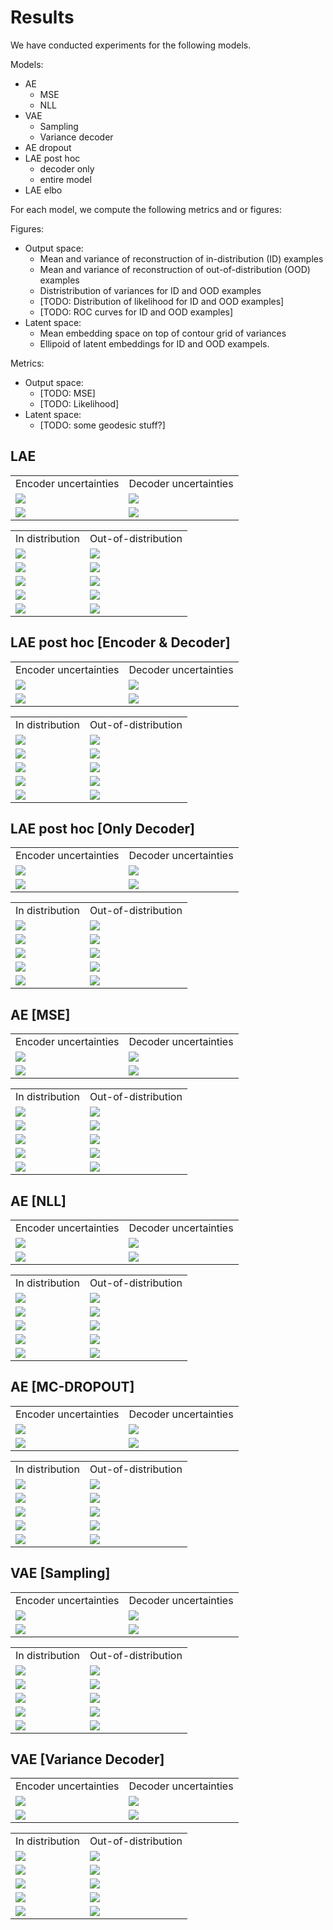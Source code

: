 # Results

We have conducted experiments for the following models. 

Models:
- AE
  - MSE
  - NLL
- VAE
  - Sampling
  - Variance decoder
- AE dropout
- LAE post hoc
  - decoder only
  - entire model
- LAE elbo

For each model, we compute the following metrics and or figures:

Figures:
- Output space:
   - Mean and variance of reconstruction of in-distribution (ID) examples
   - Mean and variance of reconstruction of out-of-distribution (OOD) examples
   - Distristribution of variances for ID and OOD examples
   - [TODO: Distribution of likelihood for ID and OOD examples]
   - [TODO: ROC curves for ID and OOD examples]
- Latent space:
   - Mean embedding space on top of contour grid of variances
   - Ellipoid of latent embeddings for ID and OOD exampels.

Metrics:
- Output space:
   - [TODO: MSE]
   - [TODO: Likelihood]
- Latent space:
   - [TODO: some geodesic stuff?]

## LAE

<table>
  <tr>
    <td>Encoder uncertainties</td>
     <td>Decoder uncertainties</td>
  </tr>
  <tr>
   <td><img src="figures/mnist/lae_elbo/ood_latent_space.png">
    <td><img src="figures/mnist/lae_elbo/ae_contour.png"></td>
    </td>
  </tr>
  <tr>
    <td><img src="figures/mnist/lae_elbo/ood_z_sigma_distribution.png"></td>
    <td><img src="figures/mnist/lae_elbo/ood_x_rec_sigma_distribution.png"></td>
  </tr>
</table>

<table>
  <tr>
    <td>In distribution</td>
     <td>Out-of-distribution</td>
  </tr>
  <tr>
    <td><img src="figures/mnist/lae_elbo/recon_0.png"></td>
    <td><img src="figures/mnist/lae_elbo/ood_recon_0.png"></td>
  </tr>
  <tr>
    <td><img src="figures/mnist/lae_elbo/recon_1.png"></td>
    <td><img src="figures/mnist/lae_elbo/ood_recon_1.png"></td>
  </tr>
  <tr>
    <td><img src="figures/mnist/lae_elbo/recon_2.png"></td>
    <td><img src="figures/mnist/lae_elbo/ood_recon_2.png"></td>
  </tr>
  <tr>
    <td><img src="figures/mnist/lae_elbo/recon_3.png"></td>
    <td><img src="figures/mnist/lae_elbo/ood_recon_3.png"></td>
  </tr>
  <tr>
    <td><img src="figures/mnist/lae_elbo/recon_4.png"></td>
    <td><img src="figures/mnist/lae_elbo/ood_recon_4.png"></td>
  </tr>
 </table>

## LAE post hoc [Encoder & Decoder]

<table>
  <tr>
    <td>Encoder uncertainties</td>
     <td>Decoder uncertainties</td>
  </tr>
  <tr>
   <td><img src="figures/mnist/lae_post_hoc_[use_la_encoder=True]/ood_latent_space.png">
    <td><img src="figures/mnist/lae_post_hoc_[use_la_encoder=True]/ae_contour.png"></td>
    </td>
  </tr>
  <tr>
    <td><img src="figures/mnist/lae_post_hoc_[use_la_encoder=True]/ood_z_sigma_distribution.png"></td>
    <td><img src="figures/mnist/lae_post_hoc_[use_la_encoder=True]/ood_x_rec_sigma_distribution.png"></td>
  </tr>
</table>

<table>
  <tr>
    <td>In distribution</td>
     <td>Out-of-distribution</td>
  </tr>
  <tr>
    <td><img src="figures/mnist/lae_post_hoc_[use_la_encoder=True]/recon_0.png"></td>
    <td><img src="figures/mnist/lae_post_hoc_[use_la_encoder=True]/ood_recon_0.png"></td>
  </tr>
  <tr>
    <td><img src="figures/mnist/lae_post_hoc_[use_la_encoder=True]/recon_1.png"></td>
    <td><img src="figures/mnist/lae_post_hoc_[use_la_encoder=True]/ood_recon_1.png"></td>
  </tr>
  <tr>
    <td><img src="figures/mnist/lae_post_hoc_[use_la_encoder=True]/recon_2.png"></td>
    <td><img src="figures/mnist/lae_post_hoc_[use_la_encoder=True]/ood_recon_2.png"></td>
  </tr>
  <tr>
    <td><img src="figures/mnist/lae_post_hoc_[use_la_encoder=True]/recon_3.png"></td>
    <td><img src="figures/mnist/lae_post_hoc_[use_la_encoder=True]/ood_recon_3.png"></td>
  </tr>
  <tr>
    <td><img src="figures/mnist/lae_post_hoc_[use_la_encoder=True]/recon_4.png"></td>
    <td><img src="figures/mnist/lae_post_hoc_[use_la_encoder=True]/ood_recon_4.png"></td>
  </tr>
 </table>

## LAE post hoc [Only Decoder]

<table>
  <tr>
    <td>Encoder uncertainties</td>
     <td>Decoder uncertainties</td>
  </tr>
  <tr>
   <td><img src="figures/mnist/lae_post_hoc_[use_la_encoder=False]/ood_latent_space.png">
    <td><img src="figures/mnist/lae_post_hoc_[use_la_encoder=False]/ae_contour.png"></td>
    </td>
  </tr>
  <tr>
    <td><img src="figures/mnist/lae_post_hoc_[use_la_encoder=False]/ood_z_sigma_distribution.png"></td>
    <td><img src="figures/mnist/lae_post_hoc_[use_la_encoder=False]/ood_x_rec_sigma_distribution.png"></td>
  </tr>
</table>

<table>
  <tr>
    <td>In distribution</td>
     <td>Out-of-distribution</td>
  </tr>
  <tr>
    <td><img src="figures/mnist/lae_post_hoc_[use_la_encoder=False]/recon_0.png"></td>
    <td><img src="figures/mnist/lae_post_hoc_[use_la_encoder=False]/ood_recon_0.png"></td>
  </tr>
  <tr>
    <td><img src="figures/mnist/lae_post_hoc_[use_la_encoder=False]/recon_1.png"></td>
    <td><img src="figures/mnist/lae_post_hoc_[use_la_encoder=False]/ood_recon_1.png"></td>
  </tr>
  <tr>
    <td><img src="figures/mnist/lae_post_hoc_[use_la_encoder=False]/recon_2.png"></td>
    <td><img src="figures/mnist/lae_post_hoc_[use_la_encoder=False]/ood_recon_2.png"></td>
  </tr>
  <tr>
    <td><img src="figures/mnist/lae_post_hoc_[use_la_encoder=False]/recon_3.png"></td>
    <td><img src="figures/mnist/lae_post_hoc_[use_la_encoder=False]/ood_recon_3.png"></td>
  </tr>
  <tr>
    <td><img src="figures/mnist/lae_post_hoc_[use_la_encoder=False]/recon_4.png"></td>
    <td><img src="figures/mnist/lae_post_hoc_[use_la_encoder=False]/ood_recon_4.png"></td>
  </tr>
 </table>

## AE [MSE]

<table>
  <tr>
    <td>Encoder uncertainties</td>
     <td>Decoder uncertainties</td>
  </tr>
  <tr>
   <td><img src="figures/mnist/ae_[use_var_dec=False]/ood_latent_space.png">
    <td><img src="figures/mnist/ae_[use_var_dec=False]/ae_contour.png"></td>
    </td>
  </tr>
  <tr>
    <td><img src="figures/mnist/ae_[use_var_dec=False]/ood_z_sigma_distribution.png"></td>
    <td><img src="figures/mnist/ae_[use_var_dec=False]/ood_x_rec_sigma_distribution.png"></td>
  </tr>
</table>

<table>
  <tr>
    <td>In distribution</td>
     <td>Out-of-distribution</td>
  </tr>
  <tr>
    <td><img src="figures/mnist/ae_[use_var_dec=False]/recon_0.png"></td>
    <td><img src="figures/mnist/ae_[use_var_dec=False]/ood_recon_0.png"></td>
  </tr>
  <tr>
    <td><img src="figures/mnist/ae_[use_var_dec=False]/recon_1.png"></td>
    <td><img src="figures/mnist/ae_[use_var_dec=False]/ood_recon_1.png"></td>
  </tr>
  <tr>
    <td><img src="figures/mnist/ae_[use_var_dec=False]/recon_2.png"></td>
    <td><img src="figures/mnist/ae_[use_var_dec=False]/ood_recon_2.png"></td>
  </tr>
  <tr>
    <td><img src="figures/mnist/ae_[use_var_dec=False]/recon_3.png"></td>
    <td><img src="figures/mnist/ae_[use_var_dec=False]/ood_recon_3.png"></td>
  </tr>
  <tr>
    <td><img src="figures/mnist/ae_[use_var_dec=False]/recon_4.png"></td>
    <td><img src="figures/mnist/ae_[use_var_dec=False]/ood_recon_4.png"></td>
  </tr>
 </table>


## AE [NLL]

<table>
  <tr>
    <td>Encoder uncertainties</td>
     <td>Decoder uncertainties</td>
  </tr>
  <tr>
   <td><img src="figures/mnist/ae_[use_var_dec=True]/ood_latent_space.png">
    <td><img src="figures/mnist/ae_[use_var_dec=True]/ae_contour.png"></td>
    </td>
  </tr>
  <tr>
    <td><img src="figures/mnist/ae_[use_var_dec=True]/ood_z_sigma_distribution.png"></td>
    <td><img src="figures/mnist/ae_[use_var_dec=True]/ood_x_rec_sigma_distribution.png"></td>
  </tr>
</table>

<table>
  <tr>
    <td>In distribution</td>
     <td>Out-of-distribution</td>
  </tr>
  <tr>
    <td><img src="figures/mnist/ae_[use_var_dec=True]/recon_0.png"></td>
    <td><img src="figures/mnist/ae_[use_var_dec=True]/ood_recon_0.png"></td>
  </tr>
  <tr>
    <td><img src="figures/mnist/ae_[use_var_dec=True]/recon_1.png"></td>
    <td><img src="figures/mnist/ae_[use_var_dec=True]/ood_recon_1.png"></td>
  </tr>
  <tr>
    <td><img src="figures/mnist/ae_[use_var_dec=True]/recon_2.png"></td>
    <td><img src="figures/mnist/ae_[use_var_dec=True]/ood_recon_2.png"></td>
  </tr>
  <tr>
    <td><img src="figures/mnist/ae_[use_var_dec=True]/recon_3.png"></td>
    <td><img src="figures/mnist/ae_[use_var_dec=True]/ood_recon_3.png"></td>
  </tr>
  <tr>
    <td><img src="figures/mnist/ae_[use_var_dec=True]/recon_4.png"></td>
    <td><img src="figures/mnist/ae_[use_var_dec=True]/ood_recon_4.png"></td>
  </tr>
 </table>


## AE [MC-DROPOUT]

<table>
  <tr>
    <td>Encoder uncertainties</td>
     <td>Decoder uncertainties</td>
  </tr>
  <tr>
   <td><img src="figures/mnist/ae_dropout/ood_latent_space.png">
    <td><img src="figures/mnist/ae_dropout/ae_contour.png"></td>
    </td>
  </tr>
  <tr>
    <td><img src="figures/mnist/ae_dropout/ood_z_sigma_distribution.png"></td>
    <td><img src="figures/mnist/ae_dropout/ood_x_rec_sigma_distribution.png"></td>
  </tr>
</table>

<table>
  <tr>
    <td>In distribution</td>
     <td>Out-of-distribution</td>
  </tr>
  <tr>
    <td><img src="figures/mnist/ae_dropout/recon_0.png"></td>
    <td><img src="figures/mnist/ae_dropout/ood_recon_0.png"></td>
  </tr>
  <tr>
    <td><img src="figures/mnist/ae_dropout/recon_1.png"></td>
    <td><img src="figures/mnist/ae_dropout/ood_recon_1.png"></td>
  </tr>
  <tr>
    <td><img src="figures/mnist/ae_dropout/recon_2.png"></td>
    <td><img src="figures/mnist/ae_dropout/ood_recon_2.png"></td>
  </tr>
  <tr>
    <td><img src="figures/mnist/ae_dropout/recon_3.png"></td>
    <td><img src="figures/mnist/ae_dropout/ood_recon_3.png"></td>
  </tr>
  <tr>
    <td><img src="figures/mnist/ae_dropout/recon_4.png"></td>
    <td><img src="figures/mnist/ae_dropout/ood_recon_4.png"></td>
  </tr>
 </table>

## VAE [Sampling]


<table>
  <tr>
    <td>Encoder uncertainties</td>
     <td>Decoder uncertainties</td>
  </tr>
  <tr>
   <td><img src="figures/mnist/vae_[use_var_dec=False]/ood_latent_space.png">
    <td><img src="figures/mnist/vae_[use_var_dec=False]/ae_contour.png"></td>
    </td>
  </tr>
  <tr>
    <td><img src="figures/mnist/vae_[use_var_dec=False]/ood_z_sigma_distribution.png"></td>
    <td><img src="figures/mnist/vae_[use_var_dec=False]/ood_x_rec_sigma_distribution.png"></td>
  </tr>
</table>

<table>
  <tr>
    <td>In distribution</td>
     <td>Out-of-distribution</td>
  </tr>
  <tr>
    <td><img src="figures/mnist/vae_[use_var_dec=False]/recon_0.png"></td>
    <td><img src="figures/mnist/vae_[use_var_dec=False]/ood_recon_0.png"></td>
  </tr>
  <tr>
    <td><img src="figures/mnist/vae_[use_var_dec=False]/recon_1.png"></td>
    <td><img src="figures/mnist/vae_[use_var_dec=False]/ood_recon_1.png"></td>
  </tr>
  <tr>
    <td><img src="figures/mnist/vae_[use_var_dec=False]/recon_2.png"></td>
    <td><img src="figures/mnist/vae_[use_var_dec=False]/ood_recon_2.png"></td>
  </tr>
  <tr>
    <td><img src="figures/mnist/vae_[use_var_dec=False]/recon_3.png"></td>
    <td><img src="figures/mnist/vae_[use_var_dec=False]/ood_recon_3.png"></td>
  </tr>
  <tr>
    <td><img src="figures/mnist/vae_[use_var_dec=False]/recon_4.png"></td>
    <td><img src="figures/mnist/vae_[use_var_dec=False]/ood_recon_4.png"></td>
  </tr>
 </table>



## VAE [Variance Decoder]

<table>
  <tr>
    <td>Encoder uncertainties</td>
     <td>Decoder uncertainties</td>
  </tr>
  <tr>
   <td><img src="figures/mnist/vae_[use_var_dec=True]/ood_latent_space.png">
    <td><img src="figures/mnist/vae_[use_var_dec=True]/ae_contour.png"></td>
    </td>
  </tr>
  <tr>
    <td><img src="figures/mnist/vae_[use_var_dec=True]/ood_z_sigma_distribution.png"></td>
    <td><img src="figures/mnist/vae_[use_var_dec=True]/ood_x_rec_sigma_distribution.png"></td>
  </tr>
</table>

<table>
  <tr>
    <td>In distribution</td>
     <td>Out-of-distribution</td>
  </tr>
  <tr>
    <td><img src="figures/mnist/vae_[use_var_dec=True]/recon_0.png"></td>
    <td><img src="figures/mnist/vae_[use_var_dec=True]/ood_recon_0.png"></td>
  </tr>
  <tr>
    <td><img src="figures/mnist/vae_[use_var_dec=True]/recon_1.png"></td>
    <td><img src="figures/mnist/vae_[use_var_dec=True]/ood_recon_1.png"></td>
  </tr>
  <tr>
    <td><img src="figures/mnist/vae_[use_var_dec=True]/recon_2.png"></td>
    <td><img src="figures/mnist/vae_[use_var_dec=True]/ood_recon_2.png"></td>
  </tr>
  <tr>
    <td><img src="figures/mnist/vae_[use_var_dec=True]/recon_3.png"></td>
    <td><img src="figures/mnist/vae_[use_var_dec=True]/ood_recon_3.png"></td>
  </tr>
  <tr>
    <td><img src="figures/mnist/vae_[use_var_dec=True]/recon_4.png"></td>
    <td><img src="figures/mnist/vae_[use_var_dec=True]/ood_recon_4.png"></td>
  </tr>
 </table>


